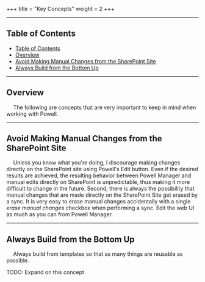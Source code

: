 +++
title = "Key Concepts"
weight = 2
+++

---

## Table of Contents
- [Table of Contents](#table-of-contents)
- [Overview](#overview)
- [Avoid Making Manual Changes from the SharePoint Site](#avoid-making-manual-changes-from-the-sharepoint-site)
- [Always Build from the Bottom Up](#always-build-from-the-bottom-up)

---

## Overview

&emsp; The following are concepts that are very important to keep in mind when working with Powell.

---

## Avoid Making Manual Changes from the SharePoint Site

&emsp; Unless you know what you're doing, I discourage making changes directly on the SharePoint site using Powell's Edit button. Even if the desired results are achieved, the resulting behavior between Powell Manager and manual edits directly on SharePoint is unpredictable, thus making it more difficult to change in the future. Second, there is always the possibility that manual changes that are made directly on the SharePoint Site get erased by a sync. It is very easy to erase manual changes accidentally with a single *erase manual changes* checkbox when performing a sync. Edit the web UI as much as you can from Powell Manager.

---

## Always Build from the Bottom Up

&emsp; Always build from templates so that as many things are reusable as possible.

TODO: Expand on this concept